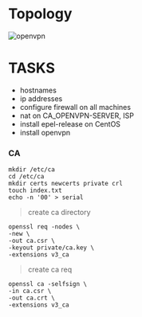 # Topology
![openvpn](https://user-images.githubusercontent.com/62337797/136903975-e2618cfc-7460-4608-bf13-bfda0dcc383f.png)
# TASKS
- hostnames
- ip addresses
- configure firewall on all machines
- nat on CA_OPENVPN-SERVER, ISP 
- install epel-release on CentOS
- install openvpn
### CA
```
mkdir /etc/ca
cd /etc/ca
mkdir certs newcerts private crl
touch index.txt
echo -n '00' > serial
```
> create ca directory
```
openssl req -nodes \
-new \
-out ca.csr \
-keyout private/ca.key \
-extensions v3_ca
```
> create ca req
```
openssl ca -selfsign \
-in ca.csr \
-out ca.crt \
-extensions v3_ca
```
> 
